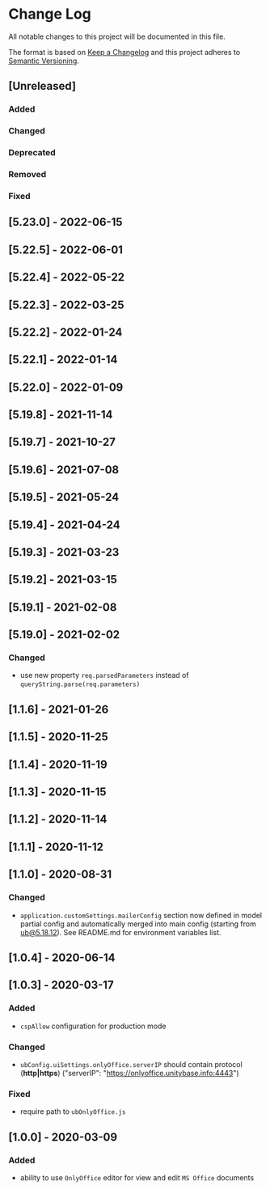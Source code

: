 # Change Log
All notable changes to this project will be documented in this file.

The format is based on [Keep a Changelog](http://keepachangelog.com/)
and this project adheres to [Semantic Versioning](http://semver.org/).

## [Unreleased]
### Added

### Changed

### Deprecated

### Removed

### Fixed

## [5.23.0] - 2022-06-15
## [5.22.5] - 2022-06-01
## [5.22.4] - 2022-05-22
## [5.22.3] - 2022-03-25
## [5.22.2] - 2022-01-24
## [5.22.1] - 2022-01-14
## [5.22.0] - 2022-01-09
## [5.19.8] - 2021-11-14
## [5.19.7] - 2021-10-27
## [5.19.6] - 2021-07-08
## [5.19.5] - 2021-05-24
## [5.19.4] - 2021-04-24
## [5.19.3] - 2021-03-23
## [5.19.2] - 2021-03-15
## [5.19.1] - 2021-02-08
## [5.19.0] - 2021-02-02
### Changed
 - use new property `req.parsedParameters` instead of `queryString.parse(req.parameters)`

## [1.1.6] - 2021-01-26
## [1.1.5] - 2020-11-25
## [1.1.4] - 2020-11-19
## [1.1.3] - 2020-11-15
## [1.1.2] - 2020-11-14
## [1.1.1] - 2020-11-12
## [1.1.0] - 2020-08-31
### Changed
 - `application.customSettings.mailerConfig` section now defined in model partial config
 and automatically merged into main config (starting from ub@5.18.12). See README.md for 
 environment variables list.

## [1.0.4] - 2020-06-14
## [1.0.3] - 2020-03-17
### Added
- `cspAllow` configuration for production mode 

### Changed
- `ubConfig.uiSettings.onlyOffice.serverIP` should contain protocol (**http|https**)
 ("serverIP": "https://onlyoffice.unitybase.info:4443")

### Fixed
- require path to `ubOnlyOffice.js`

## [1.0.0] - 2020-03-09
### Added
- ability to use `OnlyOffice` editor for view and edit `MS Office` documents